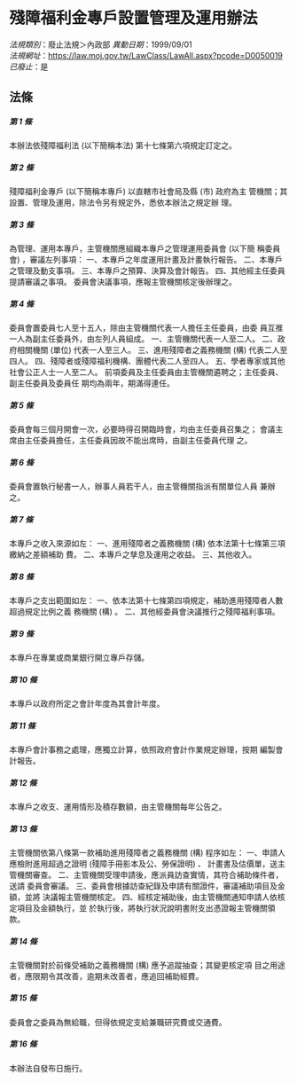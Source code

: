 # 殘障福利金專戶設置管理及運用辦法

*法規類別*：廢止法規＞內政部
*異動日期*：1999/09/01  
*法規網址*：https://law.moj.gov.tw/LawClass/LawAll.aspx?pcode=D0050019
*已廢止*：是


## 法條
##### 第 1 條
本辦法依殘障福利法 (以下簡稱本法) 第十七條第六項規定訂定之。

##### 第 2 條
殘障福利金專戶 (以下簡稱本專戶) 以直轄市社會局及縣 (市) 政府為主
管機關；其設置、管理及運用，除法令另有規定外，悉依本辦法之規定辦
理。

##### 第 3 條
為管理、運用本專戶，主管機關應組織本專戶之管理運用委員會 (以下簡
稱委員會) ，審議左列事項：
一、本專戶之年度運用計畫及計畫執行報告。
二、本專戶之管理及動支事項。
三、本專戶之預算、決算及會計報告。
四、其他經主任委員提請審議之事項。
委員會決議事項，應報主管機關核定後辦理之。


##### 第 4 條
委員會置委員七人至十五人，除由主管機關代表一人擔任主任委員，由委
員互推一人為副主任委員外，由左列人員組成。
一、主管機關代表一人至二人。
二、政府相關機關 (單位) 代表一人至三人。
三、進用殘障者之義務機關 (構) 代表二人至四人。
四、殘障者或殘障福利機構、團體代表二人至四人。
五、學者專家或其他社會公正人士一人至二人。
前項委員及主任委員由主管機關遴聘之；主任委員、副主任委員及委員任
期均為兩年，期滿得連任。


##### 第 5 條
委員會每三個月開會一次，必要時得召開臨時會，均由主任委員召集之；
會議主席由主任委員擔任，主任委員因故不能出席時，由副主任委員代理
之。

##### 第 6 條
委員會置執行秘書一人，辦事人員若干人，由主管機關指派有關單位人員
兼辦之。

##### 第 7 條
本專戶之收入來源如左：
一、進用殘障者之義務機關 (構) 依本法第十七條第三項繳納之差額補助
    費。
二、本專戶之孳息及運用之收益。
三、其他收入。


##### 第 8 條
本專戶之支出範圍如左：
一、依本法第十七條第四項規定，補助進用殘障者人數超過規定比例之義
    務機關 (構) 。
二、其他經委員會決議推行之殘障福利事項。


##### 第 9 條
本專戶在專業或商業銀行開立專戶存儲。

##### 第 10 條
本專戶以政府所定之會計年度為其會計年度。

##### 第 11 條
本專戶會計事務之處理，應獨立計算，依照政府會計作業規定辦理，按期
編製會計報告。

##### 第 12 條
本專戶之收支、運用情形及積存數額，由主管機關每年公告之。

##### 第 13 條
主管機關依第八條第一款補助進用殘障者之義務機關 (構) 程序如左：
一、申請人應檢附進用超過之證明 (殘障手冊影本及公、勞保證明) 、
    計畫書及估價單，送主管機關審查。
二、主管機關受理申請後，應派員訪查實情，其符合補助條件者，送請
    委員會審議。
三、委員會根據訪查紀錄及申請有關證件，審議補助項目及金額，並將
    決議報主管機關核定。
四、經核定補助後，由主管機關通知申請人依核定項目及金額執行，並
    於執行後，將執行狀況說明書附支出憑證報主管機關領款。


##### 第 14 條
主管機關對於前條受補助之義務機關 (構) 應予追蹤抽查；其變更核定項
目之用途者，應限期令其改善，逾期未改善者，應追回補助經費。

##### 第 15 條
委員會之委員為無給職，但得依規定支給兼職研究費或交通費。

##### 第 16 條
本辦法自發布日施行。


